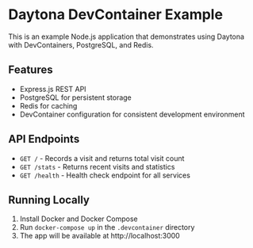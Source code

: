 # Daytona DevContainer Example

This is an example Node.js application that demonstrates using Daytona with DevContainers, PostgreSQL, and Redis.

## Features

- Express.js REST API
- PostgreSQL for persistent storage
- Redis for caching
- DevContainer configuration for consistent development environment

## API Endpoints

- `GET /` - Records a visit and returns total visit count
- `GET /stats` - Returns recent visits and statistics
- `GET /health` - Health check endpoint for all services

## Running Locally

1. Install Docker and Docker Compose
2. Run `docker-compose up` in the `.devcontainer` directory
3. The app will be available at http://localhost:3000